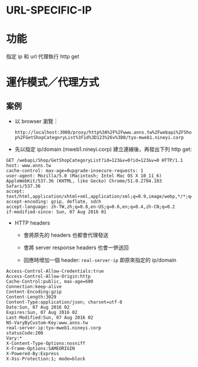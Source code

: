 URL-SPECIFIC-IP
=================

# 功能
指定 ip 和 url 代理執行 http get

# 運作模式／代理方式
## 案例
* 以 browser 瀏覽：

  ``http://localhost:3000/proxy/http%3A%2F%2Fwww.anns.tw%2Fwebapi%2FShop%2FGetShopCategoryList%3Fid%3D123%26v%3D0/tyo-mweb1.nineyi.corp``

* 先以指定 ip/domain (mweb1.nineyi.corp) 建立連線後，再發出下列 http get: 

```http
GET /webapi/Shop/GetShopCategoryList?id=123&v=0?id=123&v=0 HTTP/1.1
host: www.anns.tw
cache-control: max-age=0upgrade-insecure-requests: 1
user-agent: Mozilla/5.0 (Macintosh; Intel Mac OS X 10_11_6) AppleWebKit/537.36 (KHTML, like Gecko) Chrome/51.0.2704.103 Safari/537.36
accept: text/html,application/xhtml+xml,application/xml;q=0.9,image/webp,*/*;q=0.8
accept-encoding: gzip, deflate, sdch
accept-language: zh-TW,zh;q=0.8,en-US;q=0.6,en;q=0.4,zh-CN;q=0.2
if-modified-since: Sun, 07 Aug 2016 01
```

* HTTP headers

  * 會將原先的 headers 也都會代理發送

  * 會將 server response headers 也會一併送回

  * 回應時增加一個 header: `real-server-ip` 即原來指定的 ip/domain

```http
Access-Control-Allow-Credentials:true
Access-Control-Allow-Origin:http
Cache-Control:public, max-age=600
Connection:keep-alive
Content-Encoding:gzip
Content-Length:3029
Content-Type:application/json; charset=utf-8
Date:Sun, 07 Aug 2016 02
Expires:Sun, 07 Aug 2016 02
Last-Modified:Sun, 07 Aug 2016 02
NS-VaryByCustom-Key:www.anns.tw
real-server-ip:tyo-mweb1.nineyi.corp
statusCode:200
Vary:*
X-Content-Type-Options:nosniff
X-Frame-Options:SAMEORIGIN
X-Powered-By:Express
X-Xss-Protection:1; mode=block
```